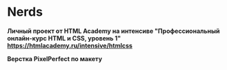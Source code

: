 # Nerds

**Личный проект от HTML Academy на интенсиве "Профессиональный онлайн‑курс HTML и CSS, уровень 1" https://htmlacademy.ru/intensive/htmlcss**

**Верстка PixelPerfect по макету**
